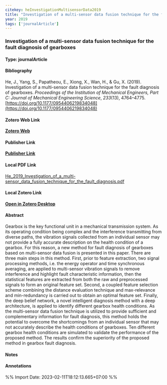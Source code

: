 ```yaml
---
citekey: heInvestigationMultisensorData2019  
title: "Investigation of a multi-sensor data fusion technique for the fault diagnosis of gearboxes"
year: 2019
tags: ['journalArticle']
---
```


### Investigation of a multi-sensor data fusion technique for the fault diagnosis of gearboxes  

#### Type: journalArticle

#### Bibliography
  
He, J., Yang, S., Papatheou, E., Xiong, X., Wan, H., & Gu, X. (2019). Investigation of a multi-sensor data fusion technique for the fault diagnosis of gearboxes. _Proceedings of the Institution of Mechanical Engineers, Part C: Journal of Mechanical Engineering Science_, _233_(13), 4764–4775. [https://doi.org/10.1177/0954406219834048](https://doi.org/10.1177/0954406219834048)  
  

#### Zotero Web Link
[**Zotero Web**](http://zotero.org/users/242940/items/8X8AY6ZJ)  

#### Publisher Link
[**Publisher Link**](https://doi.org/10.1177/0954406219834048)  

#### Local PDF Link
[He_2019_Investigation_of_a_multi-sensor_data_fusion_technique_for_the_fault_diagnosis.pdf](file:///C:/Users/User/Zotero/storage/FYDGKIZZ/He_2019_Investigation_of_a_multi-sensor_data_fusion_technique_for_the_fault_diagnosis.pdf)  

#### Local Zotero Link
[**Open in Zotero Desktop**](zotero://select/library/items/8X8AY6ZJ)  

#### Abstract

Gearbox is the key functional unit in a mechanical transmission system. As its operating condition being complex and the interference transmitting from diverse paths, the vibration signals collected from an individual sensor may not provide a fully accurate description on the health condition of a gearbox. For this reason, a new method for fault diagnosis of gearboxes based on multi-sensor data fusion is presented in this paper. There are three main steps in this method. First, prior to feature extraction, two signal processing methods, i.e. the energy operator and time synchronous averaging, are applied to multi-sensor vibration signals to remove interference and highlight fault characteristic information, then the statistical features are extracted from both the raw and preprocessed signals to form an original feature set. Second, a coupled feature selection scheme combining the distance evaluation technique and max-relevance and min-redundancy is carried out to obtain an optimal feature set. Finally, the deep belief network, a novel intelligent diagnosis method with a deep architecture, is applied to identify different gearbox health conditions. As the multi-sensor data fusion technique is utilized to provide sufficient and complementary information for fault diagnosis, this method holds the potential to overcome the shortcomings from an individual sensor that may not accurately describe the health conditions of gearboxes. Ten different gearbox health conditions are simulated to validate the performance of the proposed method. The results confirm the superiority of the proposed method in gearbox fault diagnosis.


#### Notes


#### Annotations


%% Import Date: 2023-02-11T18:12:13.665+07:00 %%
